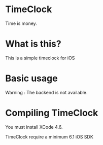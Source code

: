 TimeClock
=========

Time is money.

# What is this?

This is a simple timeclock for iOS

# Basic usage

Warning : The backend is not available.

# Compiling TimeClock

You must install XCode 4.6.

TimeClock require a minimum 6.1 iOS SDK
